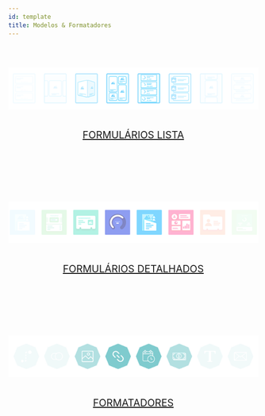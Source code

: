 ```yaml
---
id: template
title: Modelos & Formatadores
---
```


<div style="text-align: center; margin-top: 20px; margin-bottom: 20px; height: 250px; width: 100%">
    <a class="button" href="../custom-listform-templates.html"><img style="vertical-align: middle;margin-top: 40px;margin-bottom: 20px" src="https://raw.githubusercontent.com/4d/4d-for-ios/release/docs/assets/en/template-formatters/buttonListFormTemplate.png"/><p style="font-size: 20px">FORMULÁRIOS LISTA</p></a>
</div>

<div style="text-align: center; margin-top: 20px; margin-bottom: 20px; height: 250px; width: 100%">
    <a class="button" href="../custom-detailform-templates.html"><img style="vertical-align: middle;margin-top: 40px;margin-bottom: 20px" src="https://raw.githubusercontent.com/4d/4d-for-ios/release/docs/assets/en/template-formatters/buttonDetailFormTemplate.png"/><p style="font-size: 20px">FORMULÁRIOS DETALHADOS</p></a>
</div>

<div style="text-align: center; margin-top: 20px; margin-bottom: 20px; height: 250px; width: 100%">
    <a class="button" href="../custom-data-formatters.html"><img style="vertical-align: middle;margin-top: 40px;margin-bottom: 20px" src="https://raw.githubusercontent.com/4d/4d-for-ios/release/docs/assets/en/template-formatters/buttonFormatters.png"/><p style="font-size: 20px">FORMATADORES</p></a>
</div>
